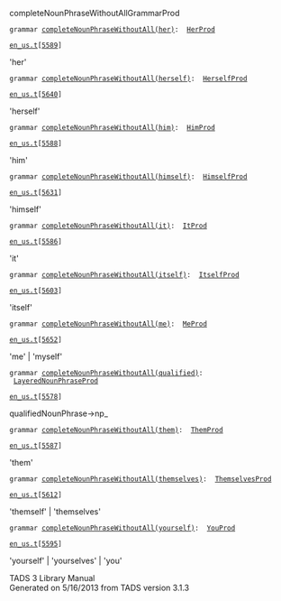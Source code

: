 <span class="title">completeNounPhraseWithoutAll</span><span class="type">GrammarProd</span>

`grammar `<span class="classExtLink">[`completeNounPhraseWithoutAll(her)`](../object/completeNounPhraseWithoutAll(her).html)</span>` :   `[`HerProd`](../object/HerProd.html)

[`en_us.t`](../file/en_us.t.html)`[`[`5589`](../source/en_us.t.html#5589)`]`

<div class="gramrule">

'her'

</div>

`grammar `<span class="classExtLink">[`completeNounPhraseWithoutAll(herself)`](../object/completeNounPhraseWithoutAll(herself).html)</span>` :   `[`HerselfProd`](../object/HerselfProd.html)

[`en_us.t`](../file/en_us.t.html)`[`[`5640`](../source/en_us.t.html#5640)`]`

<div class="gramrule">

'herself'

</div>

`grammar `<span class="classExtLink">[`completeNounPhraseWithoutAll(him)`](../object/completeNounPhraseWithoutAll(him).html)</span>` :   `[`HimProd`](../object/HimProd.html)

[`en_us.t`](../file/en_us.t.html)`[`[`5588`](../source/en_us.t.html#5588)`]`

<div class="gramrule">

'him'

</div>

`grammar `<span class="classExtLink">[`completeNounPhraseWithoutAll(himself)`](../object/completeNounPhraseWithoutAll(himself).html)</span>` :   `[`HimselfProd`](../object/HimselfProd.html)

[`en_us.t`](../file/en_us.t.html)`[`[`5631`](../source/en_us.t.html#5631)`]`

<div class="gramrule">

'himself'

</div>

`grammar `<span class="classExtLink">[`completeNounPhraseWithoutAll(it)`](../object/completeNounPhraseWithoutAll(it).html)</span>` :   `[`ItProd`](../object/ItProd.html)

[`en_us.t`](../file/en_us.t.html)`[`[`5586`](../source/en_us.t.html#5586)`]`

<div class="gramrule">

'it'

</div>

`grammar `<span class="classExtLink">[`completeNounPhraseWithoutAll(itself)`](../object/completeNounPhraseWithoutAll(itself).html)</span>` :   `[`ItselfProd`](../object/ItselfProd.html)

[`en_us.t`](../file/en_us.t.html)`[`[`5603`](../source/en_us.t.html#5603)`]`

<div class="gramrule">

'itself'

</div>

`grammar `<span class="classExtLink">[`completeNounPhraseWithoutAll(me)`](../object/completeNounPhraseWithoutAll(me).html)</span>` :   `[`MeProd`](../object/MeProd.html)

[`en_us.t`](../file/en_us.t.html)`[`[`5652`](../source/en_us.t.html#5652)`]`

<div class="gramrule">

'me' \| 'myself'

</div>

`grammar `<span class="classExtLink">[`completeNounPhraseWithoutAll(qualified)`](../object/completeNounPhraseWithoutAll(qualified).html)</span>` :   `[`LayeredNounPhraseProd`](../object/LayeredNounPhraseProd.html)

[`en_us.t`](../file/en_us.t.html)`[`[`5578`](../source/en_us.t.html#5578)`]`

<div class="gramrule">

qualifiedNounPhrase-\>np\_  

</div>

`grammar `<span class="classExtLink">[`completeNounPhraseWithoutAll(them)`](../object/completeNounPhraseWithoutAll(them).html)</span>` :   `[`ThemProd`](../object/ThemProd.html)

[`en_us.t`](../file/en_us.t.html)`[`[`5587`](../source/en_us.t.html#5587)`]`

<div class="gramrule">

'them'

</div>

`grammar `<span class="classExtLink">[`completeNounPhraseWithoutAll(themselves)`](../object/completeNounPhraseWithoutAll(themselves).html)</span>` :   `[`ThemselvesProd`](../object/ThemselvesProd.html)

[`en_us.t`](../file/en_us.t.html)`[`[`5612`](../source/en_us.t.html#5612)`]`

<div class="gramrule">

'themself' \| 'themselves'

</div>

`grammar `<span class="classExtLink">[`completeNounPhraseWithoutAll(yourself)`](../object/completeNounPhraseWithoutAll(yourself).html)</span>` :   `[`YouProd`](../object/YouProd.html)

[`en_us.t`](../file/en_us.t.html)`[`[`5595`](../source/en_us.t.html#5595)`]`

<div class="gramrule">

'yourself' \| 'yourselves' \| 'you'

</div>

<div class="ftr">

TADS 3 Library Manual  
Generated on 5/16/2013 from TADS version 3.1.3

</div>

